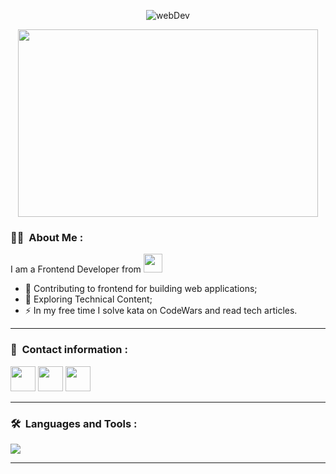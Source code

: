 <!-- markdownlint-disable MD033 MD041 -->

<p align="center">
  <img src="https://readme-typing-svg.demolab.com/?lines=⌨️+Hi+there!!!;Slava+Web+developer+from+&#127472;&#127487;;Contact+information+right+below!;&font=Fira%20Code&center=true&width=380&height=50&duration=4000&pause=1000" alt="webDev">
</p>

<p align="center">
  <img src="https://media.giphy.com/media/SWoSkN6DxTszqIKEqv/giphy.gif" width="480" height="300"/>
</p>


### :man_technologist: &nbsp;About Me :

I am a Frontend Developer from
<a href="https://en.wikipedia.org/wiki/Kazakhstan" alt="KZ" title="KZ">
  <img src="https://cdn.countryflags.com/thumbs/kazakhstan/flag-waving-250.png" width="30"></a>

- 🔭 Contributing to frontend for building web applications;
- 🌱 Exploring Technical Content;
- ⚡ In my free time I solve kata on CodeWars and read tech articles.

---

### 📱 &nbsp;Contact information :

<p>
  <a href="https://t.me/lulisFF" alt="Telegram-lulisFF" title="Telegram lulisFF">
    <img src="https://github.com/gauravghongde/social-icons/blob/master/SVG/Color/Telegram.svg" width="40" height="40"/></a>
  <a href="https://discordapp.com/users//1078641006649561131" alt="Discord-LulisFF#1733" title="Discord LulisFF#1733">
    <img src="https://camo.githubusercontent.com/5b475732a4ed305b1041d81185353428fb9860f5e5a5fe3249ee547e3b5aa69b/68747470733a2f2f63646e2e7261776769742e636f6d2f4e4e54696e2f646973636f72642d6c6f676f2f66343333333334342f7372632f6173736574732f616e696d61746564646973636f72642e737667" width="40" height="40"/></a>
    <a href="https://www.linkedin.com/in/vyacheslav-shcherbakov-17a50225b/" alt="linkedin" title="LinkedIn">
    <img src="https://github.com/gauravghongde/social-icons/blob/master/SVG/Color/LinkedIN.svg" width="40" height="40"/></a>
</p>

---

### 🛠 &nbsp;Languages and Tools :

<p>
  <a href="https://skillicons.dev" title="skillicons">
    <img src="https://skillicons.dev/icons?i=js,css,html,webpack,wordpress,react,docker,figma,materialui"/>
  </a> 
</p>

---

<!-- markdownlint-enable MD033 -->
